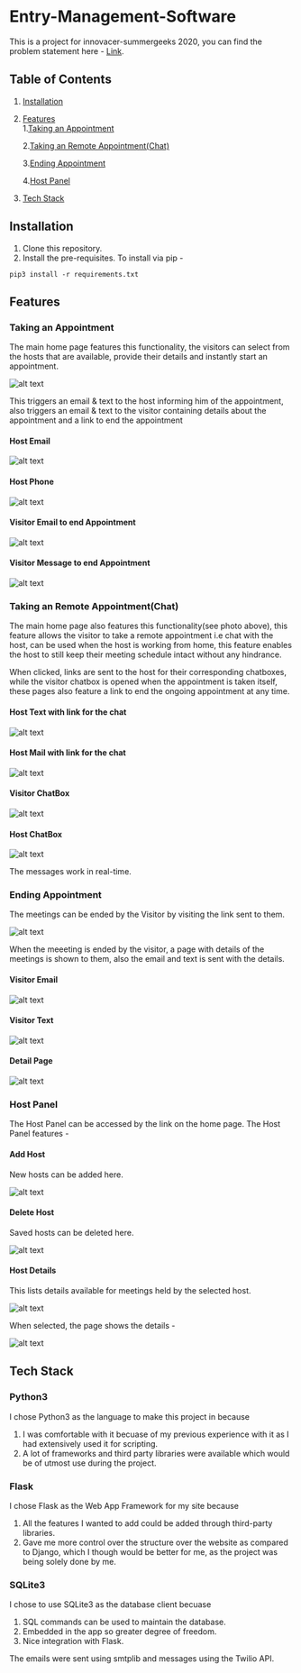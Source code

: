 # Entry-Management-Software
This is a project for innovacer-summergeeks 2020, you can find the problem statement here - [Link](https://summergeeks.in/static/assignments/summergeeks%202020%20-%20SDE%20Assignment.pdf).

## Table of Contents

1. [Installation](#Installation)
2. [Features](#Features)  
    1.[Taking an Appointment](#Taking-an-Appointment)


    2.[Taking an Remote Appointment(Chat)](#Taking-an-Remote-Appointment(Chat))
    
    3.[Ending Appointment](#Ending-Appointment)

    4.[Host Panel](#Host-Panel)    
3. [Tech Stack](#Tech-Stack)
## Installation
1. Clone this repository.
2. Install the pre-requisites. To install via pip -


`pip3 install -r requirements.txt` 

## Features

### Taking an Appointment

The main home page features this functionality, the visitors can select from the hosts that are available, provide their details and instantly start an appointment.

![alt text](images/takeappoint.png)

This triggers an email & text to the host informing him of the appointment, also triggers an email & text to the visitor containing details about the appointment and a link to end the appointment

#### Host Email

![alt text](images/meetingstarthostmail.jpeg)

#### Host Phone

![alt text](images/meetingstarthosttext.jpeg)

#### Visitor Email to end Appointment

![alt text](images/visitendmail.jpeg)

#### Visitor Message to end Appointment

![alt text](images/visitmsg.jpeg)

### Taking an Remote Appointment(Chat)

The main home page also features this functionality(see photo above), this feature allows the visitor to take a remote appointment i.e chat with the host, can be used when the host is working from home, this feature enables the host to still keep their meeting schedule intact without any hindrance.

When clicked, links are sent to the host for their corresponding chatboxes, while the  visitor chatbox is opened when the appointment is taken itself, these pages also feature a link to end the ongoing appointment at any time.

#### Host Text with link for the chat

![alt text](images/txtstartchat.jpeg)

#### Host Mail with link for the chat 

![alt text](images/mailstartchat.jpeg)

#### Visitor ChatBox

![alt text](images/visitorchatbox.png)

#### Host ChatBox
![alt text](images/hostchatbox.png)

The messages work in real-time.



### Ending Appointment

The meetings can be ended by the Visitor by visiting the link sent to them.

![alt text](images/meetingend.png)

When the meeeting is ended by the visitor, a page with details of the meetings is shown to them, also the email and text is sent with the details.
#### Visitor Email

![alt text](images/meetingendmail.jpeg)

#### Visitor Text

![alt text](images/visitendmsg.jpeg)

#### Detail Page

![alt text](images/details.png)

### Host Panel

The Host Panel can be accessed by the link on the home page.
The Host Panel features -

#### Add Host

New hosts can be added here.

![alt text](images/addhost.png)

#### Delete Host

Saved hosts can be deleted here.

![alt text](images/deletehost.png)

#### Host Details

This lists details available for meetings held by the selected host.

![alt text](images/hostdetail1.png)

When selected, the page shows the details -

![alt text](images/details2.png)

## Tech Stack

### Python3

I chose Python3 as the language to make this project in because
1. I was comfortable with it becuase of my previous experience with it as I had extensively used it for scripting.
2. A lot of frameworks and third party libraries were available which would be of utmost use during the project.

### Flask

I chose Flask as the Web App Framework for my site because
1. All the features I wanted to add could be added through third-party libraries.
2. Gave me more control over the structure over the website as compared to Django, which I though would be better for me, as the project was being solely done by me.

### SQLite3

I chose to use SQLite3 as the database client becuase

1. SQL commands can be used to maintain the database.
2. Embedded in the app so greater degree of freedom.
3. Nice integration with Flask.

The emails were sent using smtplib and messages using the Twilio API.

